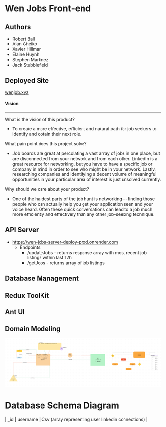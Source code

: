 # Wen Jobs Front-end

## Authors
- Robert Ball
- Alan Chelko
- Xavier Hillman
- Elaine Huynh
- Stephen Martinez
- Jack Stubblefield

## Deployed Site
[wenjob.xyz]('wenjobs.xyz')

#### Vision
------

What is the vision of this product?

-   To create a more effective, efficient and natural path for job seekers to identify and obtain their next role.

What pain point does this project solve?

-   Job boards are great at percolating a vast array of jobs in one place, but are disconnected from your network and from each other. LinkedIn is a great resource for networking, but you have to have a specific job or company in mind in order to see who might be in your network. Lastly, researching companies and identifying a decent volume of meaningful opportunities in your particular area of interest is just unsolved currently.

Why should we care about your product?

-   One of the hardest parts of the job hunt is networking---finding those people who can actually help you get your application seen and your voice heard. Often these quick conversations can lead to a job much more efficiently and effectively than any other job-seeking technique.

## API Server
  - https://wen-jobs-server-deploy-prod.onrender.com
    - Endpoints:
      - /updateJobs - returns response array with most recent job listings within last 12h
      - /getJobs - returns array of job listings

## Database Management


## Redux ToolKit


## Ant UI


Domain Modeling
---------------

![UML version 1.0.0](./public/UML-wen.png)

# Database Schema Diagram

| _id | username | Csv (array representing user linkedin connections) |